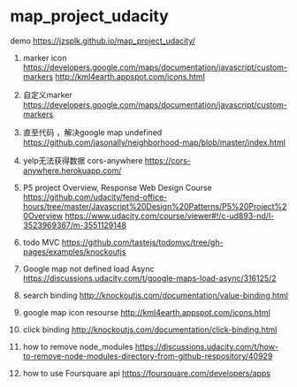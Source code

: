 # map_project_udacity

demo
https://jzsplk.github.io/map_project_udacity/

1. marker icon
https://developers.google.com/maps/documentation/javascript/custom-markers
http://kml4earth.appspot.com/icons.html

2. 自定义marker
https://developers.google.com/maps/documentation/javascript/custom-markers

3. 直至代码 ，解决google map undefined
https://github.com/jasonally/neighborhood-map/blob/master/index.html

4. yelp无法获得数据 cors-anywhere
https://cors-anywhere.herokuapp.com/

5. P5 project Overview, Response Web Design Course
https://github.com/udacity/fend-office-hours/tree/master/Javascript%20Design%20Patterns/P5%20Project%20Overview
https://www.udacity.com/course/viewer#!/c-ud893-nd/l-3523969367/m-3551129148

6. todo MVC
https://github.com/tastejs/todomvc/tree/gh-pages/examples/knockoutjs

7. Google map not defined load Async
https://discussions.udacity.com/t/google-maps-load-async/316125/2

8. search binding 
http://knockoutjs.com/documentation/value-binding.html

9. google map icon resourse
http://kml4earth.appspot.com/icons.html

10. click binding
http://knockoutjs.com/documentation/click-binding.html

11. how to remove node_modules
https://discussions.udacity.com/t/how-to-remove-node-modules-directory-from-github-respository/40929

12. how to use Foursquare api
https://foursquare.com/developers/apps
